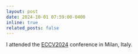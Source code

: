 ```yaml
---
layout: post
date: 2024-10-01 07:59:00-0400
inline: true
related_posts: false
---
```


I attended the [ECCV2024](https://eccv2024.ecva.net/) conference in Milan, Italy.
